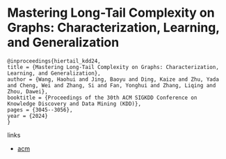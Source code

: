 # Mastering Long-Tail Complexity on Graphs: Characterization, Learning, and Generalization

```
@inproceedings{hiertail_kdd24,
title = {Mastering Long-Tail Complexity on Graphs: Characterization, Learning, and Generalization},
author = {Wang, Haohui and Jing, Baoyu and Ding, Kaize and Zhu, Yada and Cheng, Wei and Zhang, Si and Fan, Yonghui and Zhang, Liqing and Zhou, Dawei},
booktitle = {Proceedings of the 30th ACM SIGKDD Conference on Knowledge Discovery and Data Mining (KDD)},
pages = {3045--3056},
year = {2024}
}
```

links
- [acm](https://dl.acm.org/doi/10.1145/3637528.3671880)
